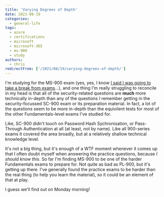 ```yaml
---
title: 'Varying Degrees of Depth'
date: 2021-08-19
categories:
  - general-life
tags:
  - azure
  - certifications
  - microsoft
  - microsoft-365
  - ms-900
  - study
authors:
  - chris
redirectFrom: ['/2021/08/19/varying-degrees-of-depth/']
---
```


I'm studying for the MS-900 exam (yes, yes, I know [I said I was going to take a break from exams](/2021/07/29/microsoft-certified-security-compliance-and-identity-fundamentals/)…), and one thing I'm really struggling to reconcile in my head is that all of the security-related questions are **much** more technically in-depth than any of the questions I remember getting in the security-focussed SC-900 exam or its preparation material. In fact, a lot of the questions seem to be more in-depth than the equivilent tests for most of the other Fundamentals-level exams I've studied for.

Like, SC-900 didn't touch on Password Hash Sychronisation, or Pass-Through Authentication at all (at least, not by name). Like all 900-series exams it covered the area broadly, but at a relatively shallow technical knowledge level.

It's not a big thing, but it's enough of a WTF moment whenever it comes up that I often doubt myself when answering the practice questions, because _I should know this_. So far I'm finding MS-900 to be one of the harder Fundamentals exams to prepare for. Not quite as bad as PL-900, but it's getting up there. I've generally found the practice exams to be harder than the real thing (to help you learn the material), so it could be an element of that at play.

I guess we'll find out on Monday morning!
